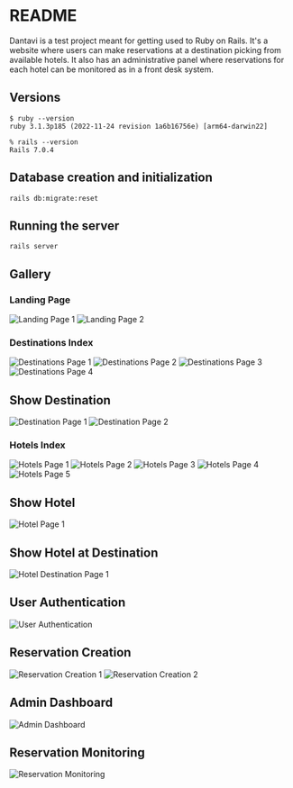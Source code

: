 # README

Dantavi is a test project meant for getting used to Ruby on Rails. It's a website where users can make reservations at a destination picking from available hotels. It also has an administrative panel where reservations for each hotel can be monitored as in a front desk system.

## Versions

```
$ ruby --version
ruby 3.1.3p185 (2022-11-24 revision 1a6b16756e) [arm64-darwin22]
```

```
% rails --version
Rails 7.0.4
```

## Database creation and initialization

```
rails db:migrate:reset
```

## Running the server

```
rails server
```

## Gallery

### Landing Page

![Landing Page 1](https://github.com/santiagodg/dantavi/blob/main/docs/imgs/landing-1.png?raw=true)
![Landing Page 2](https://github.com/santiagodg/dantavi/blob/main/docs/imgs/landing-2.png?raw=true)

### Destinations Index

![Destinations Page 1](https://github.com/santiagodg/dantavi/blob/main/docs/imgs/destinos-1.png?raw=true)
![Destinations Page 2](https://github.com/santiagodg/dantavi/blob/main/docs/imgs/destinos-2.png?raw=true)
![Destinations Page 3](https://github.com/santiagodg/dantavi/blob/main/docs/imgs/destinos-3.png?raw=true)
![Destinations Page 4](https://github.com/santiagodg/dantavi/blob/main/docs/imgs/destinos-4.png?raw=true)

## Show Destination

![Destination Page 1](https://github.com/santiagodg/dantavi/blob/main/docs/imgs/destino-1.png?raw=true)
![Destination Page 2](https://github.com/santiagodg/dantavi/blob/main/docs/imgs/destino-2.png?raw=true)

### Hotels Index

![Hotels Page 1](https://github.com/santiagodg/dantavi/blob/main/docs/imgs/hoteles-1.png?raw=true)
![Hotels Page 2](https://github.com/santiagodg/dantavi/blob/main/docs/imgs/hoteles-2.png?raw=true)
![Hotels Page 3](https://github.com/santiagodg/dantavi/blob/main/docs/imgs/hoteles-3.png?raw=true)
![Hotels Page 4](https://github.com/santiagodg/dantavi/blob/main/docs/imgs/hoteles-4.png?raw=true)
![Hotels Page 5](https://github.com/santiagodg/dantavi/blob/main/docs/imgs/hoteles-5.png?raw=true)

## Show Hotel

![Hotel Page 1](https://github.com/santiagodg/dantavi/blob/main/docs/imgs/hotel-1.png?raw=true)

## Show Hotel at Destination

![Hotel Destination Page 1](https://github.com/santiagodg/dantavi/blob/main/docs/imgs/destino-hotel-1.png?raw=true)

## User Authentication

![User Authentication](https://github.com/santiagodg/dantavi/blob/main/docs/imgs/autenticacion-de-usuarios.png?raw=true)

## Reservation Creation

![Reservation Creation 1](https://github.com/santiagodg/dantavi/blob/main/docs/imgs/creacion-de-reservaciones-1.png?raw=true)
![Reservation Creation 2](https://github.com/santiagodg/dantavi/blob/main/docs/imgs/creacion-de-reservaciones-2.png?raw=true)

## Admin Dashboard

![Admin Dashboard](https://github.com/santiagodg/dantavi/blob/main/docs/imgs/portal-administrativo.png?raw=true)

## Reservation Monitoring

![Reservation Monitoring](https://github.com/santiagodg/dantavi/blob/main/docs/imgs/monitoreo-de-reservaciones.png?raw=true)
